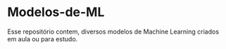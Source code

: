 # Modelos-de-ML
Esse repositório contem, diversos modelos de Machine Learning criados em aula ou para estudo.
